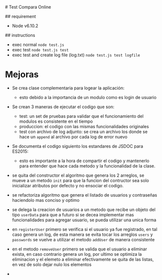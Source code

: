 # Test Compara Online

## requirement

- Node v6.10.2

## instructions

- exec normal `node test.js`
- exec test `node test.js test`
- exec test and create log file (log.txt) `node test.js test logfile`


# Mejoras

- Se crea clase complementaria para logear la aplicación:
  - esto debido a la importancia de un modulo como es login de usuario
- Se crean 3 maneras de ejecutar el codigo que son:
  - test: un set de pruebas para validar que el funcionamiento del modulos es consistente en el tiempo
  - produccion: el codigo con las mismas funcionalidades originales
  - test con archivo de log adjunto: se crea un archivo los donde se hace un `append` al archivo por cada log de error nuevo
- Se documenta el codigo siguiento los estandares de JSDOC para ES2015:
  - esto es importante a la hora de compartir el codigo y mantenerlo para entender que hace cada metodo y la funcionalidad de la clase.

- se quita del constructor el algoritmo que genera los 2 arreglos, se mueve a un metodo `init` para que la funcion del contructor sea solo inicializar atributos por defecto y no ensociar el codigo.
- se refactoriza algoritmo que genera el listado de usuarios y contraseñas haciendolo mas conciso y optimo
- se delega la creacion de usuarios a un metodo que recibe un objeto del tipo `userData` para que a futuro si se decea implementar mas funcionalidades para agregar usuario, se pueda utilizar una unica forma
- en `registerUser` primero se verifica si el usuario ya fue registrado, en tal caso genera un log, de esta manera se evita tocar los arreglos `users` y `passwords` se vuelve a utilizar el metodo `addUser` de manera consistente
- en el metodo `removeUser` primero se valida que el usuario a eliminar exista, en caso contrario genera un log, por ultimo se optimiza la eliminacion y el elemeto a eliminar efectivamente se quita de las listas, en vez de solo dejar nulo los elementos
- 
